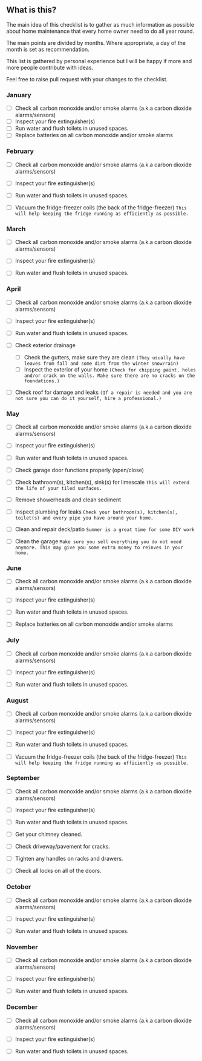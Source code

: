 ## What is this?

The main idea of this checklist is to gather as much information as possible about home maintenance that every home owner need to do all year round.

The main points are divided by months. Where appropriate, a day of the month is set as recommendation.

This list is gathered by personal experience but I will be happy if more and more people contribute with ideas.

Feel free to raise pull request with your changes to the checklist.


### January
- [ ] Check all carbon monoxide and/or smoke alarms (a.k.a carbon dioxide alarms/sensors)
- [ ] Inspect your fire extinguisher(s)
- [ ] Run water and flush toilets in unused spaces.
- [ ] Replace batteries on all carbon monoxide and/or smoke alarms

### February
- [ ] Check all carbon monoxide and/or smoke alarms (a.k.a carbon dioxide alarms/sensors)
- [ ] Inspect your fire extinguisher(s)
- [ ] Run water and flush toilets in unused spaces.
- [ ] Vacuum the fridge-freezer coils (the back of the fridge-freezer) `This will help keeping the fridge running as efficiently as possible.`


### March
- [ ] Check all carbon monoxide and/or smoke alarms (a.k.a carbon dioxide alarms/sensors)
- [ ] Inspect your fire extinguisher(s)
- [ ] Run water and flush toilets in unused spaces.


### April
- [ ] Check all carbon monoxide and/or smoke alarms (a.k.a carbon dioxide alarms/sensors)
- [ ] Inspect your fire extinguisher(s)
- [ ] Run water and flush toilets in unused spaces.
- [ ] Check exterior drainage
    - [ ] Check the gutters, make sure they are clean `(They usually have leaves from fall and some dirt from the winter snow/rain)`
    - [ ] Inspect the exterior of your home `(Check for chipping paint, holes and/or crack on the walls. Make sure there are no cracks on the foundations.)`
- [ ] Check roof for damage and leaks `(If a repair is needed and you are not sure you can do it yourself, hire a professional.)`


### May
- [ ] Check all carbon monoxide and/or smoke alarms (a.k.a carbon dioxide alarms/sensors)
- [ ] Inspect your fire extinguisher(s)
- [ ] Run water and flush toilets in unused spaces.
- [ ] Check garage door functions properly (open/close)
- [ ] Check bathroom(s), kitchen(s), sink(s) for limescale `This will extend the life of your tiled surfaces.`
- [ ] Remove showerheads and clean sediment
- [ ] Inspect plumbing for leaks `Check your bathroom(s), kitchen(s), toilet(s) and every pipe you have around your home.`
- [ ] Clean and repair deck/patio `Summer is a great time for some DIY work`
- [ ] Clean the garage `Make sure you sell everything you do not need anymore. This may give you some extra money to reinves in your home.`



### June
- [ ] Check all carbon monoxide and/or smoke alarms (a.k.a carbon dioxide alarms/sensors)
- [ ] Inspect your fire extinguisher(s)
- [ ] Run water and flush toilets in unused spaces.
- [ ] Replace batteries on all carbon monoxide and/or smoke alarms


### July
- [ ] Check all carbon monoxide and/or smoke alarms (a.k.a carbon dioxide alarms/sensors)
- [ ] Inspect your fire extinguisher(s)
- [ ] Run water and flush toilets in unused spaces.


### August
- [ ] Check all carbon monoxide and/or smoke alarms (a.k.a carbon dioxide alarms/sensors)
- [ ] Inspect your fire extinguisher(s)
- [ ] Run water and flush toilets in unused spaces.
- [ ] Vacuum the fridge-freezer coils (the back of the fridge-freezer) `This will help keeping the fridge running as efficiently as possible.`


### September
- [ ] Check all carbon monoxide and/or smoke alarms (a.k.a carbon dioxide alarms/sensors)
- [ ] Inspect your fire extinguisher(s)
- [ ] Run water and flush toilets in unused spaces.
- [ ] Get your chimney cleaned.
- [ ] Check driveway/pavement for cracks.
- [ ] Tighten any handles on racks and drawers.
- [ ] Check all locks on all of the doors.


### October
- [ ] Check all carbon monoxide and/or smoke alarms (a.k.a carbon dioxide alarms/sensors)
- [ ] Inspect your fire extinguisher(s)
- [ ] Run water and flush toilets in unused spaces.


### November
- [ ] Check all carbon monoxide and/or smoke alarms (a.k.a carbon dioxide alarms/sensors)
- [ ] Inspect your fire extinguisher(s)
- [ ] Run water and flush toilets in unused spaces.


### December
- [ ] Check all carbon monoxide and/or smoke alarms (a.k.a carbon dioxide alarms/sensors)
- [ ] Inspect your fire extinguisher(s)
- [ ] Run water and flush toilets in unused spaces.


